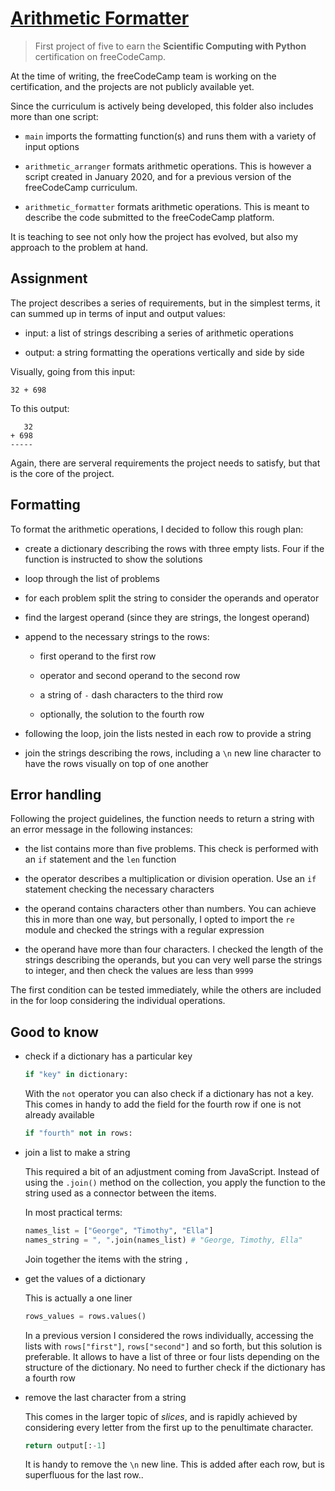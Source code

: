 # [Arithmetic Formatter](https://repl.it/@borntofrappe/fcc-arithmetic-formatter)

> First project of five to earn the **Scientific Computing with Python** certification on freeCodeCamp.

At the time of writing, the freeCodeCamp team is working on the certification, and the projects are not publicly available yet.

Since the curriculum is actively being developed, this folder also includes more than one script:

- `main` imports the formatting function(s) and runs them with a variety of input options

- `arithmetic_arranger` formats arithmetic operations. This is however a script created in January 2020, and for a previous version of the freeCodeCamp curriculum.

- `arithmetic_formatter` formats arithmetic operations. This is meant to describe the code submitted to the freeCodeCamp platform.

It is teaching to see not only how the project has evolved, but also my approach to the problem at hand.

## Assignment

The project describes a series of requirements, but in the simplest terms, it can summed up in terms of input and output values:

- input: a list of strings describing a series of arithmetic operations

- output: a string formatting the operations vertically and side by side

Visually, going from this input:

```code
32 + 698
```

To this output:

```code
   32
+ 698
-----
```

Again, there are serveral requirements the project needs to satisfy, but that is the core of the project.

## Formatting

To format the arithmetic operations, I decided to follow this rough plan:

- create a dictionary describing the rows with three empty lists. Four if the function is instructed to show the solutions

- loop through the list of problems

- for each problem split the string to consider the operands and operator

- find the largest operand (since they are strings, the longest operand)

- append to the necessary strings to the rows:

  - first operand to the first row

  - operator and second operand to the second row

  - a string of `-` dash characters to the third row

  - optionally, the solution to the fourth row

- following the loop, join the lists nested in each row to provide a string

- join the strings describing the rows, including a `\n` new line character to have the rows visually on top of one another

## Error handling

Following the project guidelines, the function needs to return a string with an error message in the following instances:

- the list contains more than five problems. This check is performed with an `if` statement and the `len` function

- the operator describes a multiplication or division operation. Use an `if` statement checking the necessary characters

- the operand contains characters other than numbers. You can achieve this in more than one way, but personally, I opted to import the `re` module and checked the strings with a regular expression

- the operand have more than four characters. I checked the length of the strings describing the operands, but you can very well parse the strings to integer, and then check the values are less than `9999`

The first condition can be tested immediately, while the others are included in the for loop considering the individual operations.

## Good to know

- check if a dictionary has a particular key

  ```py
  if "key" in dictionary:
  ```

  With the `not` operator you can also check if a dictionary has not a key. This comes in handy to add the field for the fourth row if one is not already available

  ```py
  if "fourth" not in rows:
  ```

- join a list to make a string

  This required a bit of an adjustment coming from JavaScript. Instead of using the `.join()` method on the collection, you apply the function to the string used as a connector between the items.

  In most practical terms:

  ```py
  names_list = ["George", "Timothy", "Ella"]
  names_string = ", ".join(names_list) # "George, Timothy, Ella"
  ```

  Join together the items with the string `,`

- get the values of a dictionary

  This is actually a one liner

  ```py
  rows_values = rows.values()
  ```

  In a previous version I considered the rows individually, accessing the lists with `rows["first"]`, `rows["second"]` and so forth, but this solution is preferable. It allows to have a list of three or four lists depending on the structure of the dictionary. No need to further check if the dictionary has a fourth row

- remove the last character from a string

  This comes in the larger topic of _slices_, and is rapidly achieved by considering every letter from the first up to the penultimate character.

  ```py
  return output[:-1]
  ```

  It is handy to remove the `\n` new line. This is added after each row, but is superfluous for the last row..
